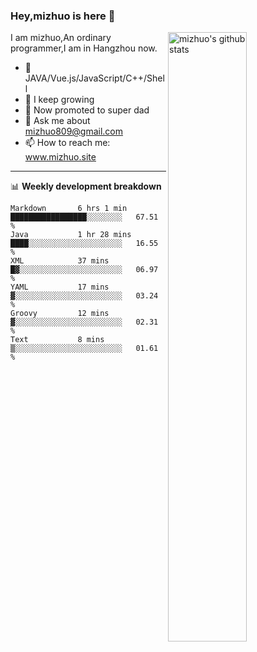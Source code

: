 ### Hey,mizhuo is here 👋

<img align="right" alt="mizhuo's github stats" width="50%" src="https://github-readme-stats.vercel.app/api?username=mizhuo&theme=tokyonight&show_icons=true">

I am mizhuo,An ordinary programmer,I am in Hangzhou now.

- 🔭 JAVA/Vue.js/JavaScript/C++/Shell
- 🌱 I keep growing
- 🤔 Now promoted to super dad
- 💬 Ask me about mizhuo809@gmail.com
- 📫 How to reach me: www.mizhuo.site

---
📊 **Weekly development breakdown**

<!--START_SECTION:waka-->

```text
Markdown       6 hrs 1 min     █████████████████░░░░░░░░   67.51 %
Java           1 hr 28 mins    ████░░░░░░░░░░░░░░░░░░░░░   16.55 %
XML            37 mins         █▓░░░░░░░░░░░░░░░░░░░░░░░   06.97 %
YAML           17 mins         ▓░░░░░░░░░░░░░░░░░░░░░░░░   03.24 %
Groovy         12 mins         ▓░░░░░░░░░░░░░░░░░░░░░░░░   02.31 %
Text           8 mins          ▒░░░░░░░░░░░░░░░░░░░░░░░░   01.61 %
```

<!--END_SECTION:waka-->
